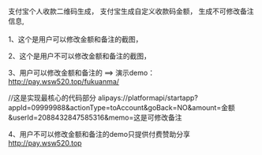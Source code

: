 # 
支付宝个人收款二维码生成，
支付宝生成自定义收款码金额，
生成不可修改备注信息,
<br>
<br>
1、这个是用户可以修改金额和备注的截图，




2、这个是用户不可以修改金额和备注的截图，






3、用户可以修改金额和备注的  ==>  演示demo： http://pay.wsw520.top/fukuanma/

//这是实现最核心的代码部分
alipays://platformapi/startapp?appId=09999988&actionType=toAccount&goBack=NO&amount=金额&userId=2088432847585316&memo=这是可修改备注



4、用户不可以修改金额和备注的demo只提供付费赞助分享    http://pay.wsw520.top
